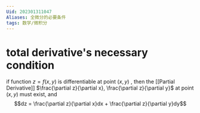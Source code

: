 ```yaml
---
Uid: 202301311047
Aliases: 全微分的必要条件
tags: 数学/微积分 
---
```

# total derivative's necessary condition
if function $z = f(x,y)$ is differentiable at point $(x,y)$ , then the [[Partial Derivative]]  $\frac{\partial z}{\partial x}, \frac{\partial z}{\partial y}$ at point $(x,y)$  must exist, and $$dz = \frac{\partial z}{\partial x}dx + \frac{\partial z}{\partial y}dy$$